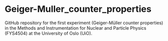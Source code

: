 # Geiger-Muller_counter_properties
GitHub repository for the first experiment (Geiger-Müller counter properties) in the Methods and Instrumentation for Nuclear and Particle Physics (FYS4504) at the University of Oslo (UiO).
